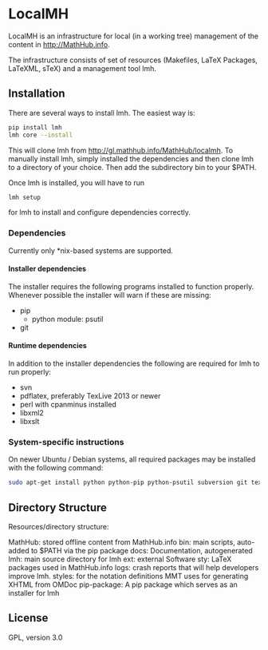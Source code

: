 # LocalMH
LocalMH is an infrastructure for local (in a working tree) management of the content in http://MathHub.info. 

The infrastructure consists of set of resources (Makefiles, LaTeX Packages, LaTeXML, sTeX) and a management tool lmh. 

## Installation

There are several ways to install lmh. The easiest way is: 

```bash
pip install lmh
lmh core --install
```

This will clone lmh from http://gl.mathhub.info/MathHub/localmh. To manually install lmh, simply installed the dependencies and then clone lmh to a directory of your choice. Then add the subdirectory bin to your $PATH. 

Once lmh is installed, you will have to run

```bash
lmh setup
```

for lmh to install and configure dependencies correctly. 

### Dependencies

Currently only *nix-based systems are supported. 

#### Installer dependencies

The installer requires the following programs installed to function properly. Whenever possible the installer will warn if these are missing: 

* pip
	* python module: psutil
* git

#### Runtime dependencies

In addition to the installer dependencies the following are required for lmh to run properly:

* svn
* pdflatex, preferably TexLive 2013 or newer
* perl with cpanminus installed
* libxml2 
* libxslt

### System-specific instructions

On newer Ubuntu / Debian systems, all required packages may be installed with the following command: 

```bash
sudo apt-get install python python-pip python-psutil subversion git texlive cpanminus libxml2-dev libxslt-dev libgdbm-dev 
```

## Directory Structure

Resources/directory structure:

MathHub:		stored offline content from MathHub.info
bin:			main scripts, auto-added to $PATH via the pip package
docs:			Documentation, autogenerated
lmh:			main source directory for lmh
ext:			external Software
sty:			LaTeX packages used in MathHub.info
logs:			crash reports that will help developers improve lmh.
styles:			for the notation definitions MMT uses for generating XHTML from OMDoc
pip-package:	A pip package which serves as an installer for lmh

## License

GPL, version 3.0